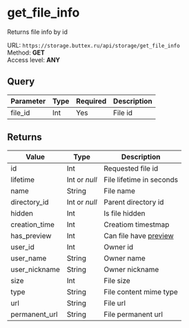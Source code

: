 # get_file_info
Returns file info by id

URL: `https://storage.buttex.ru/api/storage/get_file_info`\
Method: **GET**\
Access level: **ANY**

## Query
| Parameter | Type   | Required | Description |
|-----------|--------|----------|-------------|
| file_id   | Int    | Yes      | File id     |

## Returns
| Value         | Type          | Description                                  |
|---------------|---------------|----------------------------------------------| 
| id            | Int           | Requested file id                            |
| lifetime      | Int or *null* | File lifetime in seconds                     |
| name          | String        | File name                                    |
| directory_id  | Int or *null* | Parent directory id                          |
| hidden        | Int           | Is file hidden                               |
| creation_time | Int           | Creatiom timestmap                           |
| has_preview   | Int           | Can file have [preview](get_file_preview.md) |
| user_id       | Int           | Owner id                                     |
| user_name     | String        | Owner name                                   |
| user_nickname | String        | Owner nickname                               |
| size          | Int           | File size                                    |
| type          | String        | File content mime type                       |
| url           | String        | File url                                     |
| permanent_url | String        | File permanent url                           |